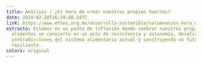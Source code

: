 ```yaml
---
title: Análisis | ¿Es hora de crear nuestros propios huertos?
date: 2024-02-28T16:24:28.547Z
link: https://www.ethos.org.mx/desarrollo-sostenible/columnas/es_hora_de_crear_nuestros_propios_huertos
extracto: Estamos en un punto de inflexión donde sembrar nuestros propios
  alimentos se convierte en un acto de resistencia y autonomía, desafiando las
  contradicciones del sistema alimentario actual y construyendo un futuro más
  resiliente.
colors: original
---
```

